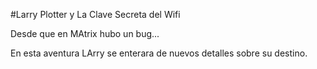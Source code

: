 #Larry Plotter y La Clave Secreta del Wifi

Desde que en MAtrix hubo un bug...

En esta aventura LArry se enterara de nuevos detalles sobre su destino.